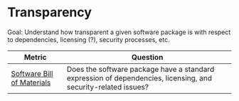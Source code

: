# Transparency 

Goal: Understand how transparent a given software package is with respect to dependencies, licensing (?), security processes, etc. 

Metric | Question
--- | ---
[Software Bill of Materials](software-bill-of-materials.md) | Does the software package have a standard expression of dependencies, licensing, and security-related issues?

